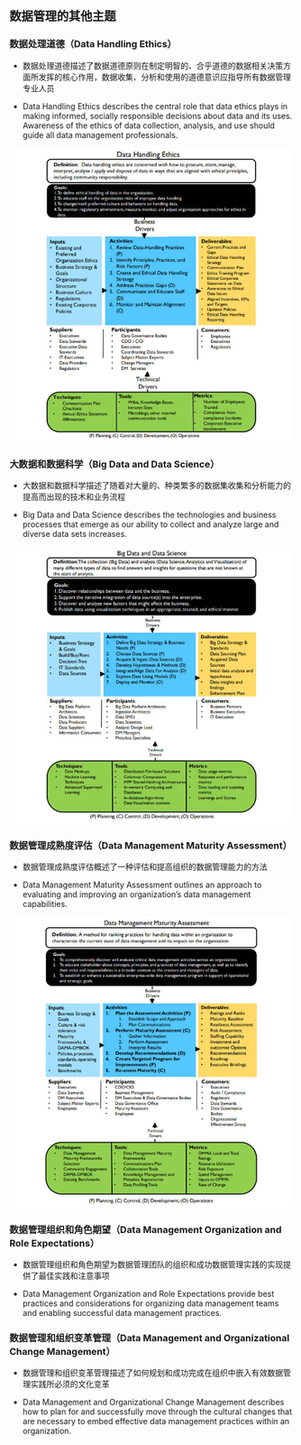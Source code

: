## **数据管理的其他主题**

### 数据处理道德（Data Handling Ethics）

- 数据处理道德描述了数据道德原则在制定明智的、合乎道德的数据相关决策方面所发挥的核心作用，数据收集、分析和使用的道德意识应指导所有数据管理专业人员

- Data Handling Ethics describes the central role that data ethics plays in making informed, socially responsible decisions about data and its uses. Awareness of the ethics of data collection, analysis, and use should guide all data management professionals.

![](assets/数据管理的其他主题/数据处理道德.jpg)

### 大数据和数据科学（Big Data and Data Science）

- 大数据和数据科学描述了随着对大量的、种类繁多的数据集收集和分析能力的提高而出现的技术和业务流程

- Big Data and Data Science describes the technologies and business processes that emerge as our ability to collect and analyze large and diverse data sets increases.

![](assets/数据管理的其他主题/大数据和数据科学.jpg)

### 数据管理成熟度评估（Data Management Maturity Assessment）

- 数据管理成熟度评估概述了一种评估和提高组织的数据管理能力的方法

- Data Management Maturity Assessment outlines an approach to evaluating and improving an organization’s data management capabilities.

![](assets/数据管理的其他主题/数据管理成熟度评估.jpg)

### 数据管理组织和角色期望（Data Management Organization and Role Expectations）

- 数据管理组织和角色期望为数据管理团队的组织和成功数据管理实践的实现提供了最佳实践和注意事项

- Data Management Organization and Role Expectations provide best practices and considerations for organizing data management teams and enabling successful data management practices.

### 数据管理和组织变革管理（Data Management and Organizational Change Management）

- 数据管理和组织变革管理描述了如何规划和成功完成在组织中嵌入有效数据管理实践所必须的文化变革

- Data Management and Organizational Change Management describes how to plan for and successfully move through the cultural changes that are necessary to embed effective data management practices within an organization.
